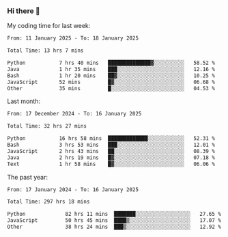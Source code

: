 ### Hi there 👋

My coding time for last week:

<!--START_SECTION:week-->

```txt
From: 11 January 2025 - To: 18 January 2025

Total Time: 13 hrs 7 mins

Python           7 hrs 40 mins   ██████████████▓░░░░░░░░░░   58.52 %
Java             1 hr 35 mins    ███░░░░░░░░░░░░░░░░░░░░░░   12.16 %
Bash             1 hr 20 mins    ██▓░░░░░░░░░░░░░░░░░░░░░░   10.25 %
JavaScript       52 mins         █▓░░░░░░░░░░░░░░░░░░░░░░░   06.68 %
Other            35 mins         █░░░░░░░░░░░░░░░░░░░░░░░░   04.53 %
```

<!--END_SECTION:week-->

Last month:

<!--START_SECTION:month-->

```txt
From: 17 December 2024 - To: 16 January 2025

Total Time: 32 hrs 27 mins

Python           16 hrs 58 mins  █████████████░░░░░░░░░░░░   52.31 %
Bash             3 hrs 53 mins   ███░░░░░░░░░░░░░░░░░░░░░░   12.01 %
JavaScript       2 hrs 43 mins   ██░░░░░░░░░░░░░░░░░░░░░░░   08.39 %
Java             2 hrs 19 mins   █▓░░░░░░░░░░░░░░░░░░░░░░░   07.18 %
Text             1 hr 58 mins    █▓░░░░░░░░░░░░░░░░░░░░░░░   06.06 %
```

<!--END_SECTION:month-->

The past year:

<!--START_SECTION:year-->

```txt
From: 17 January 2024 - To: 16 January 2025

Total Time: 297 hrs 18 mins

Python             82 hrs 11 mins  ███████░░░░░░░░░░░░░░░░░░   27.65 %
JavaScript         50 hrs 45 mins  ████▒░░░░░░░░░░░░░░░░░░░░   17.07 %
Other              38 hrs 24 mins  ███▒░░░░░░░░░░░░░░░░░░░░░   12.92 %
```

<!--END_SECTION:year-->
